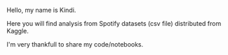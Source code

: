 Hello, my name is Kindi.

Here you will find analysis from Spotify datasets (csv file) distributed from Kaggle.

I'm very thankfull to share my code/notebooks.